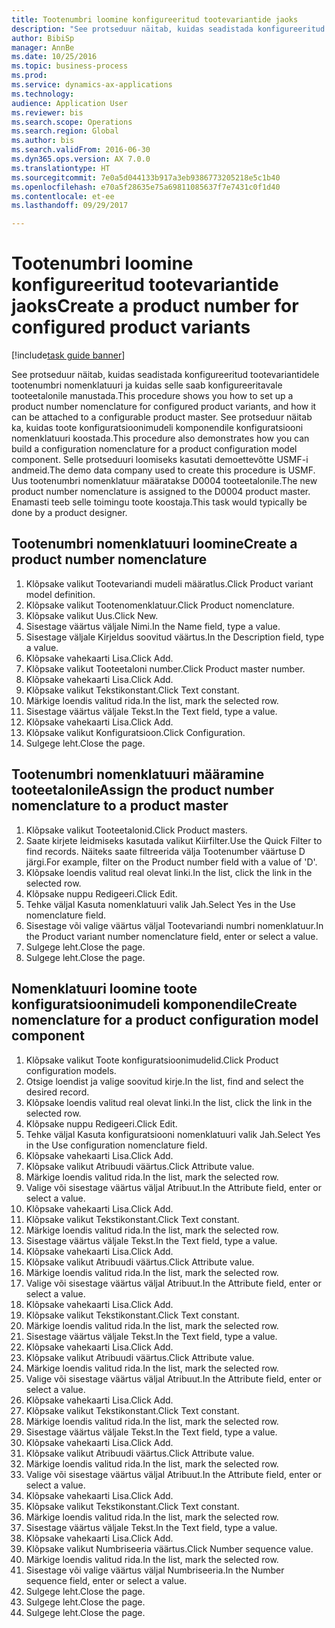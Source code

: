 ```yaml
--- 
title: Tootenumbri loomine konfigureeritud tootevariantide jaoks
description: "See protseduur näitab, kuidas seadistada konfigureeritud tootevariantidele tootenumbri nomenklatuuri ja kuidas selle saab konfigureeritavale tooteetalonile manustada."
author: BibiSp
manager: AnnBe
ms.date: 10/25/2016
ms.topic: business-process
ms.prod: 
ms.service: dynamics-ax-applications
ms.technology: 
audience: Application User
ms.reviewer: bis
ms.search.scope: Operations
ms.search.region: Global
ms.author: bis
ms.search.validFrom: 2016-06-30
ms.dyn365.ops.version: AX 7.0.0
ms.translationtype: HT
ms.sourcegitcommit: 7e0a5d044133b917a3eb9386773205218e5c1b40
ms.openlocfilehash: e70a5f28635e75a69811085637f7e7431c0f1d40
ms.contentlocale: et-ee
ms.lasthandoff: 09/29/2017

---
```

# <a name="create-a-product-number-for-configured-product-variants"></a><span data-ttu-id="32d54-103">Tootenumbri loomine konfigureeritud tootevariantide jaoks</span><span class="sxs-lookup"><span data-stu-id="32d54-103">Create a product number for configured product variants</span></span>

[!include[task guide banner](../../includes/task-guide-banner.md)]

<span data-ttu-id="32d54-104">See protseduur näitab, kuidas seadistada konfigureeritud tootevariantidele tootenumbri nomenklatuuri ja kuidas selle saab konfigureeritavale tooteetalonile manustada.</span><span class="sxs-lookup"><span data-stu-id="32d54-104">This procedure shows you how to set up a product number nomenclature for configured product variants, and how it can be attached to a configurable product master.</span></span> <span data-ttu-id="32d54-105">See protseduur näitab ka, kuidas toote konfiguratsioonimudeli komponendile konfiguratsiooni nomenklatuuri koostada.</span><span class="sxs-lookup"><span data-stu-id="32d54-105">This procedure also demonstrates how you can build a configuration nomenclature for a product configuration model component.</span></span> <span data-ttu-id="32d54-106">Selle protseduuri loomiseks kasutati demoettevõtte USMF-i andmeid.</span><span class="sxs-lookup"><span data-stu-id="32d54-106">The demo data company used to create this procedure is USMF.</span></span> <span data-ttu-id="32d54-107">Uus tootenumbri nomenklatuur määratakse D0004 tooteetalonile.</span><span class="sxs-lookup"><span data-stu-id="32d54-107">The new product number nomenclature is assigned to the D0004 product master.</span></span> <span data-ttu-id="32d54-108">Enamasti teeb selle toimingu toote koostaja.</span><span class="sxs-lookup"><span data-stu-id="32d54-108">This task would typically be done by a product designer.</span></span>


## <a name="create-a-product-number-nomenclature"></a><span data-ttu-id="32d54-109">Tootenumbri nomenklatuuri loomine</span><span class="sxs-lookup"><span data-stu-id="32d54-109">Create a product number nomenclature</span></span>
1. <span data-ttu-id="32d54-110">Klõpsake valikut Tootevariandi mudeli määratlus.</span><span class="sxs-lookup"><span data-stu-id="32d54-110">Click Product variant model definition.</span></span>
2. <span data-ttu-id="32d54-111">Klõpsake valikut Tootenomenklatuur.</span><span class="sxs-lookup"><span data-stu-id="32d54-111">Click Product nomenclature.</span></span>
3. <span data-ttu-id="32d54-112">Klõpsake valikut Uus.</span><span class="sxs-lookup"><span data-stu-id="32d54-112">Click New.</span></span>
4. <span data-ttu-id="32d54-113">Sisestage väärtus väljale Nimi.</span><span class="sxs-lookup"><span data-stu-id="32d54-113">In the Name field, type a value.</span></span>
5. <span data-ttu-id="32d54-114">Sisestage väljale Kirjeldus soovitud väärtus.</span><span class="sxs-lookup"><span data-stu-id="32d54-114">In the Description field, type a value.</span></span>
6. <span data-ttu-id="32d54-115">Klõpsake vahekaarti Lisa.</span><span class="sxs-lookup"><span data-stu-id="32d54-115">Click Add.</span></span>
7. <span data-ttu-id="32d54-116">Klõpsake valikut Tooteetaloni number.</span><span class="sxs-lookup"><span data-stu-id="32d54-116">Click Product master number.</span></span>
8. <span data-ttu-id="32d54-117">Klõpsake vahekaarti Lisa.</span><span class="sxs-lookup"><span data-stu-id="32d54-117">Click Add.</span></span>
9. <span data-ttu-id="32d54-118">Klõpsake valikut Tekstikonstant.</span><span class="sxs-lookup"><span data-stu-id="32d54-118">Click Text constant.</span></span>
10. <span data-ttu-id="32d54-119">Märkige loendis valitud rida.</span><span class="sxs-lookup"><span data-stu-id="32d54-119">In the list, mark the selected row.</span></span>
11. <span data-ttu-id="32d54-120">Sisestage väärtus väljale Tekst.</span><span class="sxs-lookup"><span data-stu-id="32d54-120">In the Text field, type a value.</span></span>
12. <span data-ttu-id="32d54-121">Klõpsake vahekaarti Lisa.</span><span class="sxs-lookup"><span data-stu-id="32d54-121">Click Add.</span></span>
13. <span data-ttu-id="32d54-122">Klõpsake valikut Konfiguratsioon.</span><span class="sxs-lookup"><span data-stu-id="32d54-122">Click Configuration.</span></span>
14. <span data-ttu-id="32d54-123">Sulgege leht.</span><span class="sxs-lookup"><span data-stu-id="32d54-123">Close the page.</span></span>

## <a name="assign-the-product-number-nomenclature-to-a-product-master"></a><span data-ttu-id="32d54-124">Tootenumbri nomenklatuuri määramine tooteetalonile</span><span class="sxs-lookup"><span data-stu-id="32d54-124">Assign the product number nomenclature to a product master</span></span>
1. <span data-ttu-id="32d54-125">Klõpsake valikut Tooteetalonid.</span><span class="sxs-lookup"><span data-stu-id="32d54-125">Click Product masters.</span></span>
2. <span data-ttu-id="32d54-126">Saate kirjete leidmiseks kasutada valikut Kiirfilter.</span><span class="sxs-lookup"><span data-stu-id="32d54-126">Use the Quick Filter to find records.</span></span> <span data-ttu-id="32d54-127">Näiteks saate filtreerida välja Tootenumber väärtuse D järgi.</span><span class="sxs-lookup"><span data-stu-id="32d54-127">For example, filter on the Product number field with a value of 'D'.</span></span>
3. <span data-ttu-id="32d54-128">Klõpsake loendis valitud real olevat linki.</span><span class="sxs-lookup"><span data-stu-id="32d54-128">In the list, click the link in the selected row.</span></span>
4. <span data-ttu-id="32d54-129">Klõpsake nuppu Redigeeri.</span><span class="sxs-lookup"><span data-stu-id="32d54-129">Click Edit.</span></span>
5. <span data-ttu-id="32d54-130">Tehke väljal Kasuta nomenklatuuri valik Jah.</span><span class="sxs-lookup"><span data-stu-id="32d54-130">Select Yes in the Use nomenclature field.</span></span>
6. <span data-ttu-id="32d54-131">Sisestage või valige väärtus väljal Tootevariandi numbri nomenklatuur.</span><span class="sxs-lookup"><span data-stu-id="32d54-131">In the Product variant number nomenclature field, enter or select a value.</span></span>
7. <span data-ttu-id="32d54-132">Sulgege leht.</span><span class="sxs-lookup"><span data-stu-id="32d54-132">Close the page.</span></span>
8. <span data-ttu-id="32d54-133">Sulgege leht.</span><span class="sxs-lookup"><span data-stu-id="32d54-133">Close the page.</span></span>

## <a name="create-nomenclature-for-a-product-configuration-model-component"></a><span data-ttu-id="32d54-134">Nomenklatuuri loomine toote konfiguratsioonimudeli komponendile</span><span class="sxs-lookup"><span data-stu-id="32d54-134">Create nomenclature for a product configuration model component</span></span>
1. <span data-ttu-id="32d54-135">Klõpsake valikut Toote konfiguratsioonimudelid.</span><span class="sxs-lookup"><span data-stu-id="32d54-135">Click Product configuration models.</span></span>
2. <span data-ttu-id="32d54-136">Otsige loendist ja valige soovitud kirje.</span><span class="sxs-lookup"><span data-stu-id="32d54-136">In the list, find and select the desired record.</span></span>
3. <span data-ttu-id="32d54-137">Klõpsake loendis valitud real olevat linki.</span><span class="sxs-lookup"><span data-stu-id="32d54-137">In the list, click the link in the selected row.</span></span>
4. <span data-ttu-id="32d54-138">Klõpsake nuppu Redigeeri.</span><span class="sxs-lookup"><span data-stu-id="32d54-138">Click Edit.</span></span>
5. <span data-ttu-id="32d54-139">Tehke väljal Kasuta konfiguratsiooni nomenklatuuri valik Jah.</span><span class="sxs-lookup"><span data-stu-id="32d54-139">Select Yes in the Use configuration nomenclature field.</span></span>
6. <span data-ttu-id="32d54-140">Klõpsake vahekaarti Lisa.</span><span class="sxs-lookup"><span data-stu-id="32d54-140">Click Add.</span></span>
7. <span data-ttu-id="32d54-141">Klõpsake valikut Atribuudi väärtus.</span><span class="sxs-lookup"><span data-stu-id="32d54-141">Click Attribute value.</span></span>
8. <span data-ttu-id="32d54-142">Märkige loendis valitud rida.</span><span class="sxs-lookup"><span data-stu-id="32d54-142">In the list, mark the selected row.</span></span>
9. <span data-ttu-id="32d54-143">Valige või sisestage väärtus väljal Atribuut.</span><span class="sxs-lookup"><span data-stu-id="32d54-143">In the Attribute field, enter or select a value.</span></span>
10. <span data-ttu-id="32d54-144">Klõpsake vahekaarti Lisa.</span><span class="sxs-lookup"><span data-stu-id="32d54-144">Click Add.</span></span>
11. <span data-ttu-id="32d54-145">Klõpsake valikut Tekstikonstant.</span><span class="sxs-lookup"><span data-stu-id="32d54-145">Click Text constant.</span></span>
12. <span data-ttu-id="32d54-146">Märkige loendis valitud rida.</span><span class="sxs-lookup"><span data-stu-id="32d54-146">In the list, mark the selected row.</span></span>
13. <span data-ttu-id="32d54-147">Sisestage väärtus väljale Tekst.</span><span class="sxs-lookup"><span data-stu-id="32d54-147">In the Text field, type a value.</span></span>
14. <span data-ttu-id="32d54-148">Klõpsake vahekaarti Lisa.</span><span class="sxs-lookup"><span data-stu-id="32d54-148">Click Add.</span></span>
15. <span data-ttu-id="32d54-149">Klõpsake valikut Atribuudi väärtus.</span><span class="sxs-lookup"><span data-stu-id="32d54-149">Click Attribute value.</span></span>
16. <span data-ttu-id="32d54-150">Märkige loendis valitud rida.</span><span class="sxs-lookup"><span data-stu-id="32d54-150">In the list, mark the selected row.</span></span>
17. <span data-ttu-id="32d54-151">Valige või sisestage väärtus väljal Atribuut.</span><span class="sxs-lookup"><span data-stu-id="32d54-151">In the Attribute field, enter or select a value.</span></span>
18. <span data-ttu-id="32d54-152">Klõpsake vahekaarti Lisa.</span><span class="sxs-lookup"><span data-stu-id="32d54-152">Click Add.</span></span>
19. <span data-ttu-id="32d54-153">Klõpsake valikut Tekstikonstant.</span><span class="sxs-lookup"><span data-stu-id="32d54-153">Click Text constant.</span></span>
20. <span data-ttu-id="32d54-154">Märkige loendis valitud rida.</span><span class="sxs-lookup"><span data-stu-id="32d54-154">In the list, mark the selected row.</span></span>
21. <span data-ttu-id="32d54-155">Sisestage väärtus väljale Tekst.</span><span class="sxs-lookup"><span data-stu-id="32d54-155">In the Text field, type a value.</span></span>
22. <span data-ttu-id="32d54-156">Klõpsake vahekaarti Lisa.</span><span class="sxs-lookup"><span data-stu-id="32d54-156">Click Add.</span></span>
23. <span data-ttu-id="32d54-157">Klõpsake valikut Atribuudi väärtus.</span><span class="sxs-lookup"><span data-stu-id="32d54-157">Click Attribute value.</span></span>
24. <span data-ttu-id="32d54-158">Märkige loendis valitud rida.</span><span class="sxs-lookup"><span data-stu-id="32d54-158">In the list, mark the selected row.</span></span>
25. <span data-ttu-id="32d54-159">Valige või sisestage väärtus väljal Atribuut.</span><span class="sxs-lookup"><span data-stu-id="32d54-159">In the Attribute field, enter or select a value.</span></span>
26. <span data-ttu-id="32d54-160">Klõpsake vahekaarti Lisa.</span><span class="sxs-lookup"><span data-stu-id="32d54-160">Click Add.</span></span>
27. <span data-ttu-id="32d54-161">Klõpsake valikut Tekstikonstant.</span><span class="sxs-lookup"><span data-stu-id="32d54-161">Click Text constant.</span></span>
28. <span data-ttu-id="32d54-162">Märkige loendis valitud rida.</span><span class="sxs-lookup"><span data-stu-id="32d54-162">In the list, mark the selected row.</span></span>
29. <span data-ttu-id="32d54-163">Sisestage väärtus väljale Tekst.</span><span class="sxs-lookup"><span data-stu-id="32d54-163">In the Text field, type a value.</span></span>
30. <span data-ttu-id="32d54-164">Klõpsake vahekaarti Lisa.</span><span class="sxs-lookup"><span data-stu-id="32d54-164">Click Add.</span></span>
31. <span data-ttu-id="32d54-165">Klõpsake valikut Atribuudi väärtus.</span><span class="sxs-lookup"><span data-stu-id="32d54-165">Click Attribute value.</span></span>
32. <span data-ttu-id="32d54-166">Märkige loendis valitud rida.</span><span class="sxs-lookup"><span data-stu-id="32d54-166">In the list, mark the selected row.</span></span>
33. <span data-ttu-id="32d54-167">Valige või sisestage väärtus väljal Atribuut.</span><span class="sxs-lookup"><span data-stu-id="32d54-167">In the Attribute field, enter or select a value.</span></span>
34. <span data-ttu-id="32d54-168">Klõpsake vahekaarti Lisa.</span><span class="sxs-lookup"><span data-stu-id="32d54-168">Click Add.</span></span>
35. <span data-ttu-id="32d54-169">Klõpsake valikut Tekstikonstant.</span><span class="sxs-lookup"><span data-stu-id="32d54-169">Click Text constant.</span></span>
36. <span data-ttu-id="32d54-170">Märkige loendis valitud rida.</span><span class="sxs-lookup"><span data-stu-id="32d54-170">In the list, mark the selected row.</span></span>
37. <span data-ttu-id="32d54-171">Sisestage väärtus väljale Tekst.</span><span class="sxs-lookup"><span data-stu-id="32d54-171">In the Text field, type a value.</span></span>
38. <span data-ttu-id="32d54-172">Klõpsake vahekaarti Lisa.</span><span class="sxs-lookup"><span data-stu-id="32d54-172">Click Add.</span></span>
39. <span data-ttu-id="32d54-173">Klõpsake valikut Numbriseeria väärtus.</span><span class="sxs-lookup"><span data-stu-id="32d54-173">Click Number sequence value.</span></span>
40. <span data-ttu-id="32d54-174">Märkige loendis valitud rida.</span><span class="sxs-lookup"><span data-stu-id="32d54-174">In the list, mark the selected row.</span></span>
41. <span data-ttu-id="32d54-175">Sisestage või valige väärtus väljal Numbriseeria.</span><span class="sxs-lookup"><span data-stu-id="32d54-175">In the Number sequence field, enter or select a value.</span></span>
42. <span data-ttu-id="32d54-176">Sulgege leht.</span><span class="sxs-lookup"><span data-stu-id="32d54-176">Close the page.</span></span>
43. <span data-ttu-id="32d54-177">Sulgege leht.</span><span class="sxs-lookup"><span data-stu-id="32d54-177">Close the page.</span></span>
44. <span data-ttu-id="32d54-178">Sulgege leht.</span><span class="sxs-lookup"><span data-stu-id="32d54-178">Close the page.</span></span>


